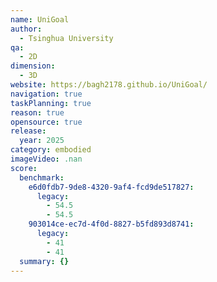 ```yaml
---
name: UniGoal
author:
  - Tsinghua University
qa:
  - 2D
dimension:
  - 3D
website: https://bagh2178.github.io/UniGoal/
navigation: true
taskPlanning: true
reason: true
opensource: true
release:
  year: 2025
category: embodied
imageVideo: .nan
score:
  benchmark:
    e6d0fdb7-9de8-4320-9af4-fcd9de517827:
      legacy:
        - 54.5
        - 54.5
    903014ce-ec7d-4f0d-8827-b5fd893d8741:
      legacy:
        - 41
        - 41
  summary: {}
---
```

